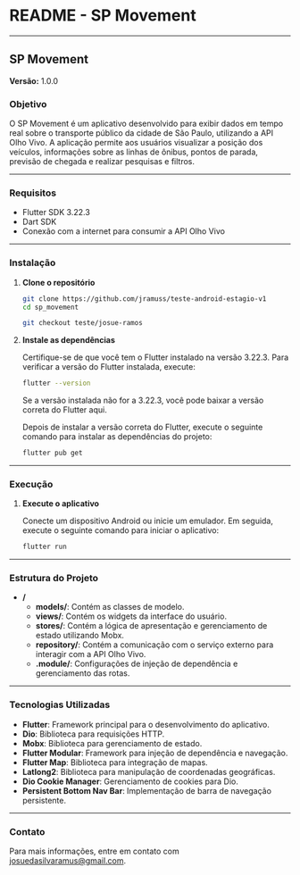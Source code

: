 # README - SP Movement

---

## SP Movement

**Versão:** 1.0.0

### Objetivo

O SP Movement é um aplicativo desenvolvido para exibir dados em tempo real sobre o transporte público da cidade de São Paulo, utilizando a API Olho Vivo. A aplicação permite aos usuários visualizar a posição dos veículos, informações sobre as linhas de ônibus, pontos de parada, previsão de chegada e realizar pesquisas e filtros.

---

### Requisitos

- Flutter SDK 3.22.3
- Dart SDK
- Conexão com a internet para consumir a API Olho Vivo

---

### Instalação

1. **Clone o repositório**

    ```bash
    git clone https://github.com/jramuss/teste-android-estagio-v1
    cd sp_movement
    
    git checkout teste/josue-ramos
    ```

2. **Instale as dependências**

   Certifique-se de que você tem o Flutter instalado na versão 3.22.3. Para verificar a versão do Flutter instalada, execute:

    ```bash
    flutter --version
    ```

   Se a versão instalada não for a 3.22.3, você pode baixar a versão correta do Flutter aqui.

   Depois de instalar a versão correta do Flutter, execute o seguinte comando para instalar as dependências do projeto:

    ```bash
    flutter pub get
    ```


---

### Execução

1. **Execute o aplicativo**

   Conecte um dispositivo Android ou inicie um emulador. Em seguida, execute o seguinte comando para iniciar o aplicativo:

    ```bash
    flutter run
    ```


---

### Estrutura do Projeto

- **<module>/**
    - **models/**: Contém as classes de modelo.
    - **views/**: Contém os widgets da interface do usuário.
    - **stores/**: Contém a lógica de apresentação e gerenciamento de estado utilizando Mobx.
    - **repository/**: Contém a comunicação com o serviço externo para interagir com a API Olho Vivo.
    - **<module>.module/**: Configurações de injeção de dependência e gerenciamento das rotas.

---

### Tecnologias Utilizadas

- **Flutter**: Framework principal para o desenvolvimento do aplicativo.
- **Dio**: Biblioteca para requisições HTTP.
- **Mobx**: Biblioteca para gerenciamento de estado.
- **Flutter Modular**: Framework para injeção de dependência e navegação.
- **Flutter Map**: Biblioteca para integração de mapas.
- **Latlong2**: Biblioteca para manipulação de coordenadas geográficas.
- **Dio Cookie Manager**: Gerenciamento de cookies para Dio.
- **Persistent Bottom Nav Bar**: Implementação de barra de navegação persistente.

---

### Contato

Para mais informações, entre em contato com josuedasilvaramus@gmail.com.